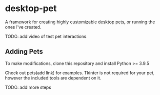# desktop-pet
A framework for creating highly customizable desktop pets, or running the ones I've created. 

TODO: add video of test pet interactions

## Adding Pets
To make modifications, clone this repository and install Python >= 3.9.5

Check out pets(add link) for examples. Tkinter is not required for your pet, however the included tools are dependent on it.

TODO: add more steps
